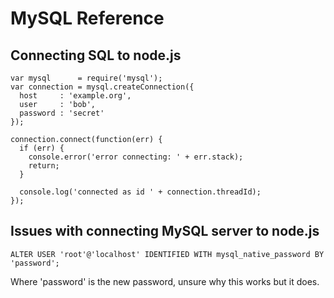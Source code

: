 # MySQL Reference

## Connecting SQL to node.js

```
var mysql      = require('mysql');
var connection = mysql.createConnection({
  host     : 'example.org',
  user     : 'bob',
  password : 'secret'
});

connection.connect(function(err) {
  if (err) {
    console.error('error connecting: ' + err.stack);
    return;
  }

  console.log('connected as id ' + connection.threadId);
});
```

## Issues with connecting MySQL server to node.js

```
ALTER USER 'root'@'localhost' IDENTIFIED WITH mysql_native_password BY 'password';
```
Where 'password' is the new password, unsure why this works but it does.


